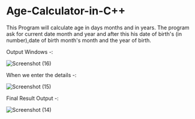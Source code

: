 # Age-Calculator-in-C++
This Program will calculate age in days months and in years. The program ask for current date month and year and after this his date of birth's (in number),date of birth month's month and the year of birth.



Output Windows -:

![Screenshot (16)](https://user-images.githubusercontent.com/68479220/163302071-40551a73-5b98-4160-851b-b170f0213f24.png)



When we enter the details -:

![Screenshot (15)](https://user-images.githubusercontent.com/68479220/163302074-05cfd3ca-d3da-48f4-8acb-5b049966b4bd.png)



Final Result Output -:

![Screenshot (14)](https://user-images.githubusercontent.com/68479220/163302078-1b8cb8e6-b0ca-4440-86d9-6b342ca73665.png)
